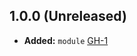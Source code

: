 ## 1.0.0 (Unreleased)

- **Added:** `module` [GH-1](https://github.com/terraform-alicloud-modules/terraform-alicloud-sls-logtail/pull/1)
